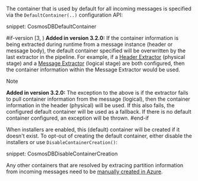 The container that is used by default for all incoming messages is specified via the `DefaultContainer(..)` configuration API:

snippet: CosmosDBDefaultContainer

#if-version [3, )
**Added in version 3.2.0:** If the container information is being extracted during runtime from a message instance (header or message body), the default container specified will be overwritten by the last extractor in the pipeline. For example, if a [Header Extractor](/persistence/cosmosdb/transactions.md#specifying-the-container-to-use-for-the-transaction-using-message-header-values) (physical stage) and a [Message Extractor](/persistence/cosmosdb/transactions.md#specifying-the-container-to-use-for-the-transaction-using-the-message-contents) (logical stage) are both configured, then the container information within the Message Extractor would be used.

> [!NOTE]
> **Added in version 3.2.0:** The exception to the above is if the extractor fails to pull container information from the message (logical), then the container information in the header (physical) will be used. If this also fails, the configured default container will be used as a fallback. If there is no default container configured, an exception will be thrown.
#end-if

When installers are enabled, this (default) container will be created if it doesn't exist. To opt-out of creating the default container, either disable the installers or use `DisableContainerCreation()`:

snippet: CosmosDBDisableContainerCreation

Any other containers that are resolved by extracing partition information from incoming messages need to be [manually created in Azure](https://learn.microsoft.com/en-us/azure/cosmos-db/nosql/how-to-create-container).
